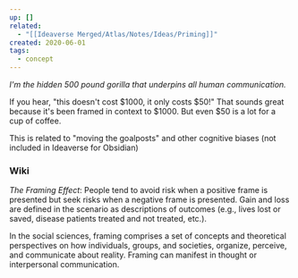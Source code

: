 ```yaml
---
up: []
related:
  - "[[Ideaverse Merged/Atlas/Notes/Ideas/Priming]]"
created: 2020-06-01
tags:
  - concept
---
```


*I'm the hidden 500 pound gorilla that underpins all human communication.*

If you hear, "this doesn't cost $1000, it only costs $50!" That sounds great because it's been framed in context to $1000. But even $50 is a lot for a cup of coffee.

This is related to "moving the goalposts" and other cognitive biases (not included in Ideaverse for Obsidian)

### Wiki
*The Framing Effect*: People tend to avoid risk when a positive frame is presented but seek risks when a negative frame is presented. Gain and loss are defined in the scenario as descriptions of outcomes (e.g., lives lost or saved, disease patients treated and not treated, etc.).

In the social sciences, framing comprises a set of concepts and theoretical perspectives on how individuals, groups, and societies, organize, perceive, and communicate about reality. Framing can manifest in thought or interpersonal communication.